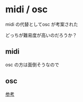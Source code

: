 # midi / osc

midi の代替としてosc が考案された

どっちが難易度が高いのだろうか？

## midi

osc の方は面倒そうなので

## osc

[参考](https://drive.google.com/file/d/1YPSvf_CpkQuuMH7X161w20Knu9h9LfN0/view)
